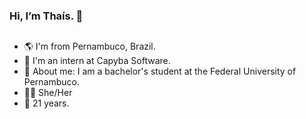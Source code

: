 ### Hi, I’m Thaís. 👋
##

- 🌎 I'm from Pernambuco, Brazil.
- 👀 I'm an intern at Capyba Software.
- 💬 About me: I am a bachelor's student at the Federal University of Pernambuco.
- 👩🏽 She/Her
- 🚀 21 years.
</div>
